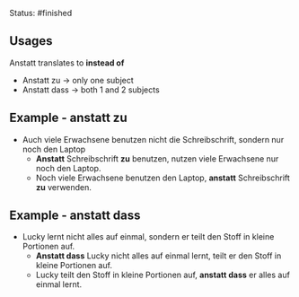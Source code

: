 Status: #finished  
## Usages
Anstatt translates to **instead of** 
- Anstatt zu -> only one subject
- Anstatt dass -> both 1 and 2 subjects
## Example - anstatt zu
- Auch viele Erwachsene benutzen nicht die Schreibschrift, sondern nur noch den Laptop
	- **Anstatt** Schreibschrift **zu** benutzen, nutzen viele Erwachsene nur noch den Laptop. 
	- Noch viele Erwachsene benutzen den Laptop, **anstatt** Schreibschrift **zu** verwenden.
## Example - anstatt dass 
- Lucky lernt nicht alles auf einmal, sondern er teilt den Stoff in kleine Portionen auf.
	- **Anstatt dass** Lucky nicht alles auf einmal lernt, teilt er den Stoff in kleine Portionen auf. 
	- Lucky teilt den Stoff in kleine Portionen auf, **anstatt dass** er alles auf einmal lernt. 




